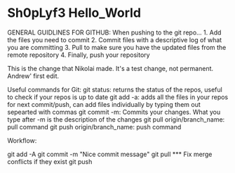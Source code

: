 # Sh0pLyf3 Hello_World

GENERAL GUIDLINES FOR GITHUB:
When pushing to the git repo...
	1. Add the files you need to commit
	2. Commit files with a descriptive log of what you are committing
	3. Pull to make sure you have the updated files from the remote repository
	4. Finally, push your repository

This is the change that Nikolai made.
It's a test change, not permanent.	
Andrew' first edit.

Useful commands for Git:
git status: returns the status of the repos, useful to check if your repos is up to date
git add -a: adds all the files in your repos for next commit/push, can add files individually by typing them out sepearted with commas
git commit -m: Commits your changes. What you type after -m is the description of the changes
git pull origin/branch_name: pull command
git push origin/branch_name: push command

Workflow:

git add -A
git commit -m "Nice commit message"
git pull
*** Fix merge conflicts if they exist
git push

